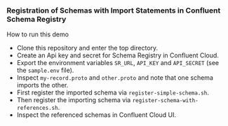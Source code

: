 ### Registration of Schemas with Import Statements in Confluent Schema Registry

How to run this demo

- Clone this repository and enter the top directory.
- Create an Api key and secret for Schema  Registry in Confluent Cloud.
- Export the environment variables `SR_URL`, `API_KEY` and `API_SECRET` (see the `sample.env` file).
- Inspect `my-record.proto` and `other.proto` and note that one schema imports the other.
- First register the imported schema via `register-simple-schema.sh`.
- Then register the importing schema via `register-schema-with-references.sh`.
- Inspect the referenced schemas in Confluent Cloud UI. 

